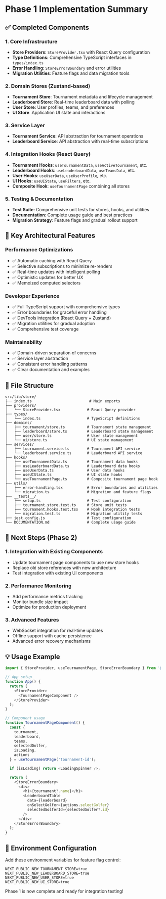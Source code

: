 # Phase 1 Implementation Summary

## ✅ Completed Components

### 1. Core Infrastructure

- **Store Providers**: `StoreProvider.tsx` with React Query configuration
- **Type Definitions**: Comprehensive TypeScript interfaces in `types/index.ts`
- **Error Handling**: `StoreErrorBoundary` and error utilities
- **Migration Utilities**: Feature flags and data migration tools

### 2. Domain Stores (Zustand-based)

- **Tournament Store**: Tournament metadata and lifecycle management
- **Leaderboard Store**: Real-time leaderboard data with polling
- **User Store**: User profiles, teams, and preferences
- **UI Store**: Application UI state and interactions

### 3. Service Layer

- **Tournament Service**: API abstraction for tournament operations
- **Leaderboard Service**: API abstraction with real-time subscriptions

### 4. Integration Hooks (React Query)

- **Tournament Hooks**: `useTournamentData`, `useActiveTournament`, etc.
- **Leaderboard Hooks**: `useLeaderboardData`, `useTeamsData`, etc.
- **User Hooks**: `useUserData`, `useUserProfile`, etc.
- **UI Hooks**: `useUIState`, `useFilters`, etc.
- **Composite Hook**: `useTournamentPage` combining all stores

### 5. Testing & Documentation

- **Test Suite**: Comprehensive unit tests for stores, hooks, and utilities
- **Documentation**: Complete usage guide and best practices
- **Migration Strategy**: Feature flags and gradual rollout support

## 🎯 Key Architectural Features

### Performance Optimizations

- ✅ Automatic caching with React Query
- ✅ Selective subscriptions to minimize re-renders
- ✅ Real-time updates with intelligent polling
- ✅ Optimistic updates for better UX
- ✅ Memoized computed selectors

### Developer Experience

- ✅ Full TypeScript support with comprehensive types
- ✅ Error boundaries for graceful error handling
- ✅ DevTools integration (React Query + Zustand)
- ✅ Migration utilities for gradual adoption
- ✅ Comprehensive test coverage

### Maintainability

- ✅ Domain-driven separation of concerns
- ✅ Service layer abstraction
- ✅ Consistent error handling patterns
- ✅ Clear documentation and examples

## 📁 File Structure

```
src/lib/store/
├── index.ts                          # Main exports
├── providers/
│   └── StoreProvider.tsx            # React Query provider
├── types/
│   └── index.ts                     # TypeScript definitions
├── domains/
│   ├── tournament/store.ts          # Tournament state management
│   ├── leaderboard/store.ts         # Leaderboard state management
│   ├── user/store.ts                # User state management
│   └── ui/store.ts                  # UI state management
├── services/
│   ├── tournament.service.ts        # Tournament API service
│   └── leaderboard.service.ts       # Leaderboard API service
├── hooks/
│   ├── useTournamentData.ts         # Tournament data hooks
│   ├── useLeaderboardData.ts        # Leaderboard data hooks
│   ├── useUserData.ts               # User data hooks
│   ├── useUIState.ts                # UI state hooks
│   └── useTournamentPage.ts         # Composite tournament page hook
├── utils/
│   ├── error-handling.tsx           # Error boundaries and utilities
│   └── migration.ts                 # Migration and feature flags
├── __tests__/
│   ├── setup.ts                     # Test configuration
│   ├── tournament.store.test.ts     # Store unit tests
│   ├── tournament.hooks.test.tsx    # Hook integration tests
│   └── migration.test.ts            # Migration utility tests
├── jest.config.js                   # Test configuration
└── DOCUMENTATION.md                 # Complete usage guide
```

## 🚀 Next Steps (Phase 2)

### 1. Integration with Existing Components

- Update tournament page components to use new store hooks
- Replace old store references with new architecture
- Test integration with existing UI components

### 2. Performance Monitoring

- Add performance metrics tracking
- Monitor bundle size impact
- Optimize for production deployment

### 3. Advanced Features

- WebSocket integration for real-time updates
- Offline support with cache persistence
- Advanced error recovery mechanisms

## 💡 Usage Example

```typescript
import { StoreProvider, useTournamentPage, StoreErrorBoundary } from '@/lib/store';

// App setup
function App() {
  return (
    <StoreProvider>
      <TournamentPageComponent />
    </StoreProvider>
  );
}

// Component usage
function TournamentPageComponent() {
  const {
    tournament,
    leaderboard,
    teams,
    selectedGolfer,
    isLoading,
    actions
  } = useTournamentPage('tournament-id');

  if (isLoading) return <LoadingSpinner />;

  return (
    <StoreErrorBoundary>
      <div>
        <h1>{tournament?.name}</h1>
        <LeaderboardTable
          data={leaderboard}
          onSelectGolfer={actions.selectGolfer}
          selectedGolferId={selectedGolfer?.id}
        />
      </div>
    </StoreErrorBoundary>
  );
}
```

## 🔧 Environment Configuration

Add these environment variables for feature flag control:

```env
NEXT_PUBLIC_NEW_TOURNAMENT_STORE=true
NEXT_PUBLIC_NEW_LEADERBOARD_STORE=true
NEXT_PUBLIC_NEW_USER_STORE=true
NEXT_PUBLIC_NEW_UI_STORE=true
```

Phase 1 is now complete and ready for integration testing!
